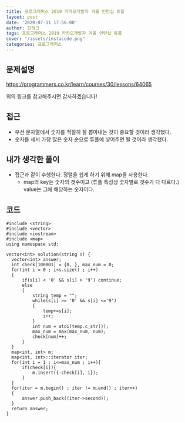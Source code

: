 ```yaml
---
title: 프로그래머스 2019 카카오개발자 겨울 인턴십 튜플
layout: post
date: '2020-07-11 17:56:00'
author: 진혀크
tags: 프로그래머스 2019 카카오개발자 겨울 인턴십 튜플
cover: "/assets/instacode.png"
categories: 프로그래머스
---
```


## 문제설명
<https://programmers.co.kr/learn/courses/30/lessons/64065>

위의 링크를 참고해주시면 감사하겠습니다!

## 접근

* 우선 문자열에서 숫자를 적절히 잘 뽑아내는 것이 중요할 것이라 생각했다.
* 숫자를 세서 가장 많은 숫자 순으로 튜플에 넣어주면 될 것이라 생각했다.

## 내가 생각한 풀이

* 접근과 같이 수행한다. 정렬을 쉽게 하기 위해 map을 사용한다.
  * map의 key는 숫자의 갯수이고 (튜플 특성상 숫자별로 갯수가 다 다르다.) value는 그에 해당하는 숫자이다.

## 코드

    #include <string>
    #include <vector>
    #include <iostream>
    #include <map>
    using namespace std;

    vector<int> solution(string s) {
      vector<int> answer;
      int check[100001] = {0, }, max_num = 0;
      for(int i = 0 ; i<s.size() ; i++)
      {
          if(s[i] < '0' && s[i] > '9') continue;
          else
          {
              string temp = "";
              while(s[i] >= '0' && s[i] <='9')
              {
                  temp+=s[i];
                  i++;
              }
              int num = atoi(temp.c_str());
              max_num = max(max_num, num);
              check[num]++;
          }
      }
      map<int, int> m;
      map<int, int>::iterator iter;
      for(int i = 1 ; i<=max_num ; i++){
          if(check[i]){
              m.insert({-check[i], i});
          }
      }
      for(iter = m.begin() ; iter != m.end() ; iter++)
      {
          answer.push_back((iter->second));
      }
      return answer;
    }

